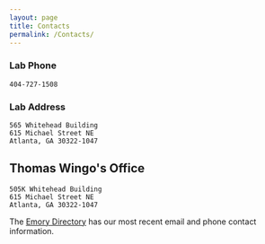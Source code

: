 ```yaml
---
layout: page
title: Contacts
permalink: /Contacts/
---
```


### Lab Phone

    404-727-1508

### Lab Address

    565 Whitehead Building
    615 Michael Street NE
    Atlanta, GA 30322-1047

## Thomas Wingo's Office

    505K Whitehead Building
    615 Michael Street NE
    Atlanta, GA 30322-1047

The [Emory Directory](http://directory.service.emory.edu/index.cfm) has our most recent email and phone contact information.
